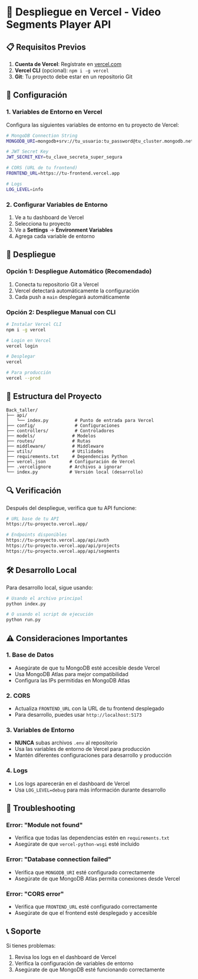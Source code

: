 # 🚀 Despliegue en Vercel - Video Segments Player API

## 📋 Requisitos Previos

1. **Cuenta de Vercel**: Regístrate en [vercel.com](https://vercel.com)
2. **Vercel CLI** (opcional): `npm i -g vercel`
3. **Git**: Tu proyecto debe estar en un repositorio Git

## 🔧 Configuración

### 1. Variables de Entorno en Vercel

Configura las siguientes variables de entorno en tu proyecto de Vercel:

```bash
# MongoDB Connection String
MONGODB_URI=mongodb+srv://tu_usuario:tu_password@tu_cluster.mongodb.net/tu_database

# JWT Secret Key
JWT_SECRET_KEY=tu_clave_secreta_super_segura

# CORS (URL de tu frontend)
FRONTEND_URL=https://tu-frontend.vercel.app

# Logs
LOG_LEVEL=info
```

### 2. Configurar Variables de Entorno

1. Ve a tu dashboard de Vercel
2. Selecciona tu proyecto
3. Ve a **Settings** → **Environment Variables**
4. Agrega cada variable de entorno

## 🚀 Despliegue

### Opción 1: Despliegue Automático (Recomendado)

1. Conecta tu repositorio Git a Vercel
2. Vercel detectará automáticamente la configuración
3. Cada push a `main` desplegará automáticamente

### Opción 2: Despliegue Manual con CLI

```bash
# Instalar Vercel CLI
npm i -g vercel

# Login en Vercel
vercel login

# Desplegar
vercel

# Para producción
vercel --prod
```

## 📁 Estructura del Proyecto

```
Back_taller/
├── api/
│   └── index.py          # Punto de entrada para Vercel
├── config/               # Configuraciones
├── controllers/          # Controladores
├── models/              # Modelos
├── routes/              # Rutas
├── middleware/          # Middleware
├── utils/               # Utilidades
├── requirements.txt     # Dependencias Python
├── vercel.json         # Configuración de Vercel
├── .vercelignore       # Archivos a ignorar
└── index.py            # Versión local (desarrollo)
```

## 🔍 Verificación

Después del despliegue, verifica que tu API funcione:

```bash
# URL base de tu API
https://tu-proyecto.vercel.app/

# Endpoints disponibles
https://tu-proyecto.vercel.app/api/auth
https://tu-proyecto.vercel.app/api/projects
https://tu-proyecto.vercel.app/api/segments
```

## 🛠️ Desarrollo Local

Para desarrollo local, sigue usando:

```bash
# Usando el archivo principal
python index.py

# O usando el script de ejecución
python run.py
```

## ⚠️ Consideraciones Importantes

### 1. Base de Datos
- Asegúrate de que tu MongoDB esté accesible desde Vercel
- Usa MongoDB Atlas para mejor compatibilidad
- Configura las IPs permitidas en MongoDB Atlas

### 2. CORS
- Actualiza `FRONTEND_URL` con la URL de tu frontend desplegado
- Para desarrollo, puedes usar `http://localhost:5173`

### 3. Variables de Entorno
- **NUNCA** subas archivos `.env` al repositorio
- Usa las variables de entorno de Vercel para producción
- Mantén diferentes configuraciones para desarrollo y producción

### 4. Logs
- Los logs aparecerán en el dashboard de Vercel
- Usa `LOG_LEVEL=debug` para más información durante desarrollo

## 🔧 Troubleshooting

### Error: "Module not found"
- Verifica que todas las dependencias estén en `requirements.txt`
- Asegúrate de que `vercel-python-wsgi` esté incluido

### Error: "Database connection failed"
- Verifica que `MONGODB_URI` esté configurado correctamente
- Asegúrate de que MongoDB Atlas permita conexiones desde Vercel

### Error: "CORS error"
- Verifica que `FRONTEND_URL` esté configurado correctamente
- Asegúrate de que el frontend esté desplegado y accesible

## 📞 Soporte

Si tienes problemas:
1. Revisa los logs en el dashboard de Vercel
2. Verifica la configuración de variables de entorno
3. Asegúrate de que MongoDB esté funcionando correctamente 